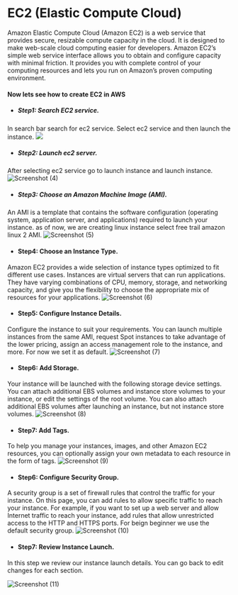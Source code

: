 # EC2 (Elastic Compute Cloud)

Amazon Elastic Compute Cloud (Amazon EC2) is a web service that provides secure, resizable compute capacity in the cloud. It is designed to make web-scale cloud computing easier for developers. Amazon EC2’s simple web service interface allows you to obtain and configure capacity with minimal friction. It provides you with complete control of your computing resources and lets you run on Amazon’s proven computing environment.

#### Now lets see how to create EC2 in AWS
* ##### Step1: Search EC2 service.
In search bar search for ec2 service. Select ec2 service and then launch the instance.
![](images/Screenshot%20(2).png)


* ##### Step2: Launch ec2 server.
After selecting ec2 service go to launch instance and launch instance.
![Screenshot (4)](images/Screenshot%20(4).png)



* ##### Step3: Choose an Amazon Machine Image (AMI).
An AMI is a template that contains the software configuration (operating system, application server, and applications) required to launch your instance. as of now, we are creating linux instance select free trail amazon linux 2 AMI.
![Screenshot (5)](https://github.com/v15c6/VishalChavan-DBDA/blob/master/images/Screenshot%20(5).png)

* #### Step4: Choose an Instance Type.
Amazon EC2 provides a wide selection of instance types optimized to fit different use cases. Instances are virtual servers that can run applications. They have varying combinations of CPU, memory, storage, and networking capacity, and give you the flexibility to choose the appropriate mix of resources for your applications.
![Screenshot (6)](https://github.com/v15c6/VishalChavan-DBDA/blob/master/images/Screenshot%20(6).png)


* #### Step5: Configure Instance Details.
Configure the instance to suit your requirements. You can launch multiple instances from the same AMI, request Spot instances to take advantage of the lower pricing, assign an access management role to the instance, and more. For now we set it as default.
![Screenshot (7)](https://github.com/v15c6/VishalChavan-DBDA/blob/master/images/Screenshot%20(7).png)

* #### Step6: Add Storage.
Your instance will be launched with the following storage device settings. You can attach additional EBS volumes and instance store volumes to your instance, or edit the settings of the root volume. You can also attach additional EBS volumes after launching an instance, but not instance store volumes.
![Screenshot (8)](https://github.com/v15c6/VishalChavan-DBDA/blob/master/images/Screenshot%20(8).png)


* #### Step7: Add Tags.
To help you manage your instances, images, and other Amazon EC2 resources, you can optionally assign your own metadata to each resource in the form of tags.
![Screenshot (9)](https://github.com/v15c6/VishalChavan-DBDA/blob/master/images/Screenshot%20(9).png)

* #### Step6: Configure Security Group.
A security group is a set of firewall rules that control the traffic for your instance. On this page, you can add rules to allow specific traffic to reach your instance. For example, if you want to set up a web server and allow Internet traffic to reach your instance, add rules that allow unrestricted access to the HTTP and HTTPS ports. For beign beginner we use the default security group.
![Screenshot (10)](https://github.com/v15c6/VishalChavan-DBDA/blob/master/images/Screenshot%20(10).png)

* #### Step7: Review Instance Launch.
In this step we review our instance launch details. You can go back to edit changes for each section.

![Screenshot (11)](https://github.com/v15c6/VishalChavan-DBDA/blob/master/images/Screenshot%20(11).png)



